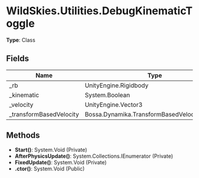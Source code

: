 ﻿# WildSkies.Utilities.DebugKinematicToggle

**Type**: Class

## Fields

| Name | Type | Access |
|------|------|--------|
| _rb | UnityEngine.Rigidbody | Private |
| _kinematic | System.Boolean | Private |
| _velocity | UnityEngine.Vector3 | Private |
| _transformBasedVelocity | Bossa.Dynamika.TransformBasedVelocityProvider | Private |

## Methods

- **Start()**: System.Void (Private)
- **AfterPhysicsUpdate()**: System.Collections.IEnumerator (Private)
- **FixedUpdate()**: System.Void (Private)
- **.ctor()**: System.Void (Public)

